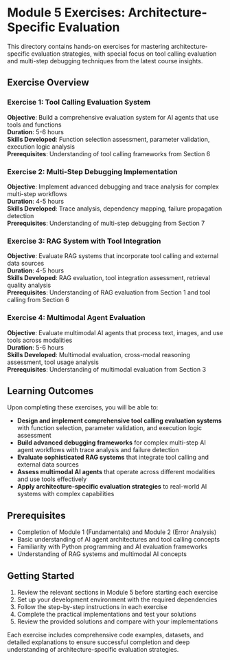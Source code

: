 # Module 5 Exercises: Architecture-Specific Evaluation

This directory contains hands-on exercises for mastering architecture-specific evaluation strategies, with special focus on tool calling evaluation and multi-step debugging techniques from the latest course insights.

## Exercise Overview

### Exercise 1: Tool Calling Evaluation System
**Objective**: Build a comprehensive evaluation system for AI agents that use tools and functions  
**Duration**: 5-6 hours  
**Skills Developed**: Function selection assessment, parameter validation, execution logic analysis  
**Prerequisites**: Understanding of tool calling frameworks from Section 6

### Exercise 2: Multi-Step Debugging Implementation
**Objective**: Implement advanced debugging and trace analysis for complex multi-step workflows  
**Duration**: 4-5 hours  
**Skills Developed**: Trace analysis, dependency mapping, failure propagation detection  
**Prerequisites**: Understanding of multi-step debugging from Section 7

### Exercise 3: RAG System with Tool Integration
**Objective**: Evaluate RAG systems that incorporate tool calling and external data sources  
**Duration**: 4-5 hours  
**Skills Developed**: RAG evaluation, tool integration assessment, retrieval quality analysis  
**Prerequisites**: Understanding of RAG evaluation from Section 1 and tool calling from Section 6

### Exercise 4: Multimodal Agent Evaluation
**Objective**: Evaluate multimodal AI agents that process text, images, and use tools across modalities  
**Duration**: 5-6 hours  
**Skills Developed**: Multimodal evaluation, cross-modal reasoning assessment, tool usage analysis  
**Prerequisites**: Understanding of multimodal evaluation from Section 3

## Learning Outcomes

Upon completing these exercises, you will be able to:

- **Design and implement comprehensive tool calling evaluation systems** with function selection, parameter validation, and execution logic assessment
- **Build advanced debugging frameworks** for complex multi-step AI agent workflows with trace analysis and failure detection
- **Evaluate sophisticated RAG systems** that integrate tool calling and external data sources
- **Assess multimodal AI agents** that operate across different modalities and use tools effectively
- **Apply architecture-specific evaluation strategies** to real-world AI systems with complex capabilities

## Prerequisites

- Completion of Module 1 (Fundamentals) and Module 2 (Error Analysis)
- Basic understanding of AI agent architectures and tool calling concepts
- Familiarity with Python programming and AI evaluation frameworks
- Understanding of RAG systems and multimodal AI concepts

## Getting Started

1. Review the relevant sections in Module 5 before starting each exercise
2. Set up your development environment with the required dependencies
3. Follow the step-by-step instructions in each exercise
4. Complete the practical implementations and test your solutions
5. Review the provided solutions and compare with your implementations

Each exercise includes comprehensive code examples, datasets, and detailed explanations to ensure successful completion and deep understanding of architecture-specific evaluation strategies.

